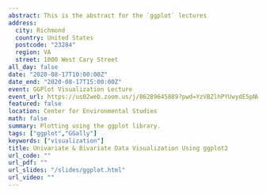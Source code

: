 ```yaml
---
abstract: This is the abstract for the `ggplot` lectures
address:
  city: Richmond
  country: United States
  postcode: "23284"
  region: VA
  street: 1000 West Cary Street
all_day: false
date: "2020-08-17T10:00:00Z"
date_end: "2020-08-17T15:00:00Z"
event: GGPlot Visualization Lecture
event_url: https://us02web.zoom.us/j/86289645889?pwd=YzVBZlhPYUwydE5pNWVhTFExSlA2Zz09
featured: false
location: Center for Environmental Studies
math: false
summary: Plotting using the ggplot library.
tags: ["ggplot","GGally"]
keywords: ["visualization"]
title: Univariate & Bivariate Data Visualization Using ggplot2
url_code: ""
url_pdf: ""
url_slides: "/slides/ggplot.html"
url_video: ""
---
```



